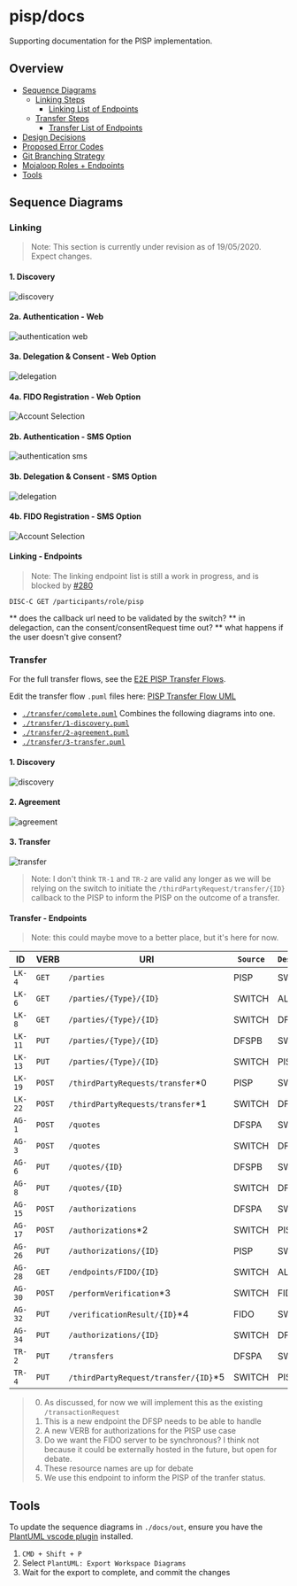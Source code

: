 # pisp/docs

Supporting documentation for the PISP implementation.

## Overview
- [Sequence Diagrams](#sequence-diagrams)
  - [Linking Steps](#linking)
      - [Linking List of Endpoints](#linking---endpoints)
  - [Transfer Steps](#transfer)
    - [Transfer List of Endpoints](#transfer---endpoints)
- [Design Decisions](./design-decisions/README.md)
- [Proposed Error Codes](./error_codes.md)
- [Git Branching Strategy](./git_branching.md)
- [Mojaloop Roles + Endpoints](./roles_and_endpoints.md)
- [Tools](#tools)

## Sequence Diagrams

### Linking

> Note: This section is currently under revision as of 19/05/2020. Expect changes.

#### 1. Discovery
![discovery](./out/linking/1-discovery/PISP%20Linking%20%20Discovery.png)

#### 2a. Authentication - Web
![authentication web](./out/linking/2a-authentication-web/PISP%20Linking%20%20Authentication.png)

#### 3a. Delegation & Consent - Web Option
![delegation](./out/linking/3a-delegation-web/PISP%20Linking%20%20Delegation%20+%20Consent.png)

#### 4a. FIDO Registration - Web Option
![Account Selection](./out/linking/4a-fido-registration-web/PISP%20Linking%20%20Fido%20Enrolment.png)

#### 2b. Authentication - SMS Option
![authentication sms](./out/linking/2b-authentication-sms/PISP%20Linking%20%20Authentication.png)

#### 3b. Delegation & Consent - SMS Option
![delegation](./out/linking/3b-delegation-sms/PISP%20Linking%20%20Delegation%20+%20Consent.png)

#### 4b. FIDO Registration - SMS Option
![Account Selection](./out/linking/4b-fido-registration-sms/PISP%20Linking%20%20Fido%20Enrolment.png)


#### Linking - Endpoints 

> Note: The linking endpoint list is still a work in progress, and is blocked by [#280](https://app.zenhub.com/workspaces/pisp-5e8457b05580fb04a7fd4878/issues/mojaloop/mojaloop/280)

`DISC-C GET /participants/role/pisp`

** does the callback url need to be validated by the switch?
** in delegaction, can the consent/consentRequest time out? 
** what happens if the user doesn't give consent?


### Transfer

For the full transfer flows, see the [E2E PISP Transfer Flows](./out/transfer/complete/PISP%20transfer.png).

Edit the transfer flow `.puml` files here: [PISP Transfer Flow UML](./transfer)
- [`./transfer/complete.puml`](./transfer/complete.puml) Combines the following diagrams into one.
- [`./transfer/1-discovery.puml`](./transfer/1-discovery.puml)
- [`./transfer/2-agreement.puml`](./transfer/2-agreement.puml)
- [`./transfer/3-transfer.puml`](./transfer/3-transfer.puml)


#### 1. Discovery
![discovery](./out/transfer/1-discovery/PISP%20Transfer.png)

#### 2. Agreement

![agreement](./out/transfer/2-agreement/PISP%20Transfer.png)

#### 3. Transfer

![transfer](./out/transfer/3-transfer/PISP%20Transfer.png)

> Note: I don't think `TR-1` and `TR-2` are valid any longer as we will be relying on the switch to initiate the `/thirdPartyRequest/transfer/{ID}` callback to the PISP to inform the PISP on the outcome of a transfer.


#### Transfer - Endpoints 
> Note: this could maybe move to a better place, but it's here for now.

| ID      | VERB              | URI                                       | `Source` | `Destination`  |
| ------- | ----------------- | ----------------------------------------- | ---- | --- |
| `LK-4`  | `GET`             | `/parties`                                | PISP   | SWITCH |
| `LK-6`  | `GET`             | `/parties/{Type}/{ID}`                    | SWITCH | ALS    |
| `LK-8`  | `GET`             | `/parties/{Type}/{ID}`                    | SWITCH | DFSPB  |
| `LK-11` | `PUT`             | `/parties/{Type}/{ID}`                    | DFSPB  | SWITCH |
| `LK-13` | `PUT`             | `/parties/{Type}/{ID}`                    | SWITCH | PISP   |
| `LK-19` | `POST`            | `/thirdPartyRequests/transfer`*0          | PISP   | SWITCH |
| `LK-22` | `POST`            | `/thirdPartyRequests/transfer`*1          | SWITCH | DFSPA  |
| `AG-1`  | `POST`            | `/quotes`                                 | DFSPA  | SWITCH |
| `AG-3`  | `POST`            | `/quotes`                                 | SWITCH | DFSPB  |
| `AG-6`  | `PUT`             | `/quotes/{ID}`                            | DFSPB | SWITCH  |
| `AG-8`  | `PUT`             | `/quotes/{ID}`                            | SWITCH | DFSPA  |
| `AG-15` | `POST`            | `/authorizations`                         | DFSPA  | SWITCH |
| `AG-17` | `POST`            | `/authorizations`*2                       | SWITCH | PISP   |
| `AG-26` | `PUT`             | `/authorizations/{ID}`                    | PISP   | SWITCH |
| `AG-28` | `GET`             | `/endpoints/FIDO/{ID}`                    | SWITCH | ALS?   |
| `AG-30` | `POST`            | `/performVerification`*3                  | SWITCH | FIDO   |
| `AG-32` | `PUT`             | `/verificationResult/{ID}`*4              | FIDO   | SWITCH |
| `AG-34` | `PUT`             | `/authorizations/{ID}`                    | SWITCH | DFSPA  |
| `TR-2`  | `PUT`             | `/transfers`                              | DFSPA  | SWITCH |
| `TR-4`  | `PUT`             | `/thirdPartyRequest/transfer/{ID}`*5      | SWITCH | PISP   |


> 0. As discussed, for now we will implement this as the existing `/transactionRequest`
> 1. This is a new endpoint the DFSP needs to be able to handle
> 2. A new VERB for authorizations for the PISP use case 
> 3. Do we want the FIDO server to be synchronous? I think not because it could be externally hosted in the future, but open for debate.
> 4. These resource names are up for debate
> 5. We use this endpoint to inform the PISP of the tranfer status.


## Tools

To update the sequence diagrams in `./docs/out`, ensure you have the [PlantUML vscode plugin](https://marketplace.visualstudio.com/items?itemName=jebbs.plantuml&ssr=false#overview) installed.

1. `CMD + Shift + P`
2. Select `PlantUML: Export Workspace Diagrams`
3. Wait for the export to complete, and commit the changes

